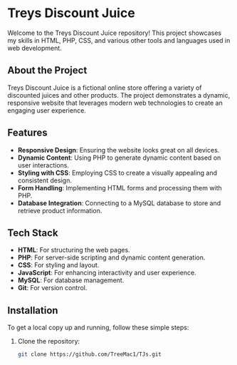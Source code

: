 # Treys Discount Juice

Welcome to the Treys Discount Juice repository! This project showcases my skills in HTML, PHP, CSS, and various other tools and languages used in web development.

## About the Project

Treys Discount Juice is a fictional online store offering a variety of discounted juices and other products. The project demonstrates a dynamic, responsive website that leverages modern web technologies to create an engaging user experience.

## Features

- **Responsive Design**: Ensuring the website looks great on all devices.
- **Dynamic Content**: Using PHP to generate dynamic content based on user interactions.
- **Styling with CSS**: Employing CSS to create a visually appealing and consistent design.
- **Form Handling**: Implementing HTML forms and processing them with PHP.
- **Database Integration**: Connecting to a MySQL database to store and retrieve product information.

## Tech Stack

- **HTML**: For structuring the web pages.
- **PHP**: For server-side scripting and dynamic content generation.
- **CSS**: For styling and layout.
- **JavaScript**: For enhancing interactivity and user experience.
- **MySQL**: For database management.
- **Git**: For version control.

## Installation

To get a local copy up and running, follow these simple steps:

1. Clone the repository:
   ```bash
   git clone https://github.com/TreeMac1/TJs.git
